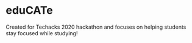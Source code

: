 # eduCATe

Created for Techacks 2020 hackathon and focuses on helping students stay focused while studying!
